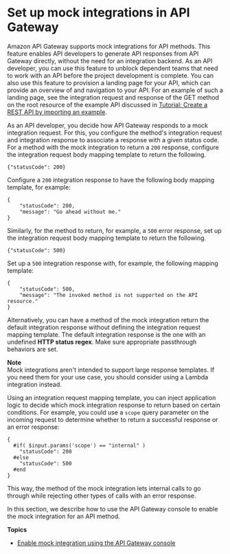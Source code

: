 # Set up mock integrations in API Gateway<a name="how-to-mock-integration"></a>

Amazon API Gateway supports mock integrations for API methods\. This feature enables API developers to generate API responses from API Gateway directly, without the need for an integration backend\. As an API developer, you can use this feature to unblock dependent teams that need to work with an API before the project development is complete\. You can also use this feature to provision a landing page for your API, which can provide an overview of and navigation to your API\. For an example of such a landing page, see the integration request and response of the GET method on the root resource of the example API discussed in [Tutorial: Create a REST API by importing an example](api-gateway-create-api-from-example.md)\.

As an API developer, you decide how API Gateway responds to a mock integration request\. For this, you configure the method's integration request and integration response to associate a response with a given status code\. For a method with the mock integration to return a `200` response, configure the integration request body mapping template to return the following\.

```
{"statusCode": 200}
```

Configure a `200` integration response to have the following body mapping template, for example:

```
{
    "statusCode": 200,
    "message": "Go ahead without me."
}
```

 Similarly, for the method to return, for example, a `500` error response, set up the integration request body mapping template to return the following\.

```
{"statusCode": 500}
```

Set up a `500` integration response with, for example, the following mapping template: 

```
{
    "statusCode": 500,
    "message": "The invoked method is not supported on the API resource."
}
```

Alternatively, you can have a method of the mock integration return the default integration response without defining the integration request mapping template\. The default integration response is the one with an undefined **HTTP status regex**\. Make sure appropriate passthrough behaviors are set\.

**Note**  
Mock integrations aren't intended to support large response templates\. If you need them for your use case, you should consider using a Lambda integration instead\.

Using an integration request mapping template, you can inject application logic to decide which mock integration response to return based on certain conditions\. For example, you could use a `scope` query parameter on the incoming request to determine whether to return a successful response or an error response:

```
{
  #if( $input.params('scope') == "internal" )
    "statusCode": 200
  #else
    "statusCode": 500
  #end
}
```

This way, the method of the mock integration lets internal calls to go through while rejecting other types of calls with an error response\. 

In this section, we describe how to use the API Gateway console to enable the mock integration for an API method\.

**Topics**
+ [Enable mock integration using the API Gateway console](how-to-mock-integration-console.md)